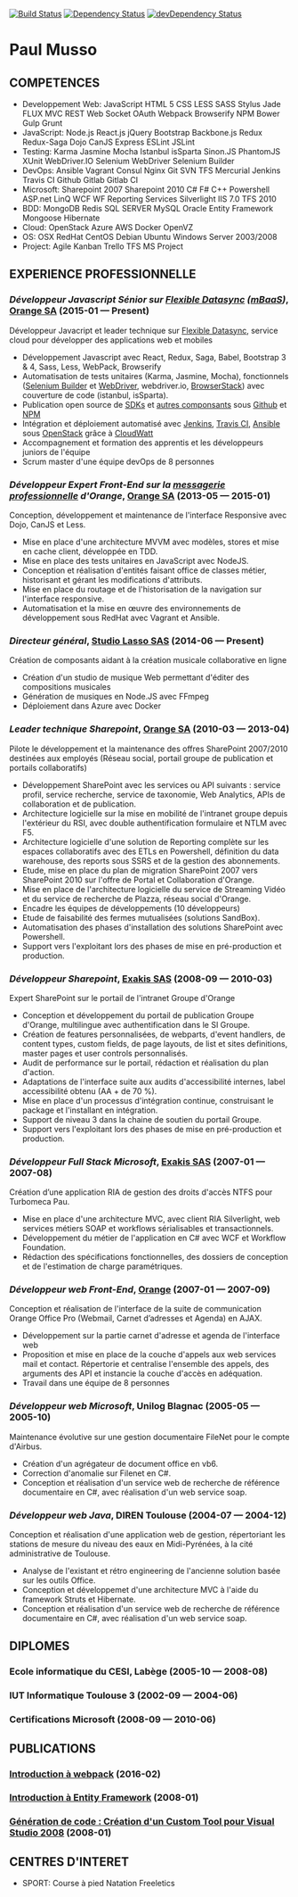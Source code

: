 [![Build Status](https://travis-ci.org/popul/cv.svg?branch=master)](https://travis-ci.org/popul/cv)
[![Dependency Status](https://david-dm.org/popul/cv.svg)](https://david-dm.org/studiolasso/cv)
[![devDependency Status](https://david-dm.org/popul/cv/dev-status.svg)](https://david-dm.org/popul/cv#info=devDependencies)


Paul Musso
============






## COMPETENCES

  - Developpement Web: JavaScript HTML 5 CSS LESS SASS Stylus Jade FLUX MVC REST Web Socket OAuth Webpack Browserify NPM Bower Gulp Grunt 
  - JavaScript: Node.js React.js jQuery Bootstrap Backbone.js Redux Redux-Saga Dojo CanJS Express ESLint JSLint 
  - Testing: Karma Jasmine Mocha Istanbul isSparta Sinon.JS PhantomJS XUnit WebDriver.IO Selenium WebDriver Selenium Builder 
  - DevOps: Ansible Vagrant Consul Nginx Git SVN TFS Mercurial Jenkins Travis CI Github Gitlab Gitlab CI 
  - Microsoft: Sharepoint 2007 Sharepoint 2010 C# F# C++ Powershell ASP.net LinQ WCF WF Reporting Services Silverlight IIS 7.0 TFS 2010 
  - BDD: MongoDB Redis SQL SERVER MySQL Oracle Entity Framework Mongoose Hibernate 
  - Cloud: OpenStack Azure AWS Docker OpenVZ 
  - OS: OSX RedHat CentOS Debian Ubuntu Windows Server 2003/2008 
  - Project: Agile Kanban Trello TFS MS Project 

## EXPERIENCE PROFESSIONNELLE

### *Développeur Javascript Sénior sur [Flexible Datasync](https://datasync.orange.com) ([mBaaS](https://en.wikipedia.org/wiki/Mobile_backend_as_a_service))*, [Orange SA](http://www.orange.com) (2015-01 — Present)

Développeur Javacript et leader technique sur [Flexible Datasync](https://datasync.orange.com), service cloud pour développer des applications web et mobiles
  - Développement Javascript avec React, Redux, Saga, Babel, Bootstrap 3 & 4, Sass, Less, WebPack, Browserify
  - Automatisation de tests unitaires (Karma, Jasmine, Mocha), fonctionnels ([Selenium Builder](http://seleniumbuilder.github.io/se-builder/) et [WebDriver](https://github.com/SeleniumHQ/selenium/wiki/WebDriverJs), webdriver.io, [BrowserStack](https://www.browserstack.com)) avec couverture de code (istanbul, isSparta).
  - Publication open source de [SDKs](https://github.com/webcom-components) et [autres componsants](https://github.com/paulmusso) sous [Github](https://github.com)  et [NPM](https://www.npmjs.com/package/webcom)
  - Intégration et déploiement automatisé avec [Jenkins](https://jenkins.io/), [Travis CI](https://travis-ci.org), [Ansible](https://www.ansible.com) sous [OpenStack](https://www.openstack.org/) grâce à [CloudWatt](https://www.cloudwatt.com/)
  - Accompagnement et formation des apprentis et les développeurs juniors de l'équipe
  - Scrum master d'une équipe devOps de 8 personnes

### *Développeur Expert Front-End sur la [messagerie professionnelle](https://messageriepro3.orange.fr) d'Orange*, [Orange SA](http://www.orange.com) (2013-05 — 2015-01)

Conception, développement et maintenance de l'interface Responsive avec Dojo, CanJS et Less. 
  - Mise en place d'une architecture MVVM avec modèles, stores et mise en cache client, développée en TDD.
  - Mise en place des tests unitaires en JavaScript avec NodeJS.
  - Conception et réalisation d'entités faisant office de classes métier, historisant et gérant les modifications d'attributs.
  - Mise en place du routage et de l'historisation de la navigation sur l'interface responsive.
  - Automatisation et la mise en œuvre des environnements de développement sous RedHat avec Vagrant et Ansible.

### *Directeur général*, [Studio Lasso SAS](https://github.com/StudioLasso) (2014-06 — Present)

Création de composants aidant à la création musicale collaborative en ligne
  - Création d'un studio de musique Web permettant d'éditer des compositions musicales
  - Génération de musiques en Node.JS avec FFmpeg
  - Déploiement dans Azure avec Docker

### *Leader technique Sharepoint*, [Orange SA](http://www.orange.com) (2010-03 — 2013-04)

Pilote le développement et la maintenance des offres SharePoint 2007/2010 destinées aux employés (Réseau social, portail groupe de publication et portails collaboratifs)
  - Développement SharePoint avec les services ou API suivants : service profil, service recherche, service de taxonomie, Web Analytics, APIs de collaboration et de publication.
  - Architecture logicielle sur la mise en mobilité de l'intranet groupe depuis l'extérieur du RSI, avec double authentification formulaire et NTLM avec F5.
  - Architecture logicielle d'une solution de Reporting complète sur les espaces collaboratifs avec des ETLs en Powershell, définition du data warehouse, des reports sous SSRS et de la gestion des abonnements.
  - Etude, mise en place du plan de migration SharePoint 2007 vers SharePoint 2010 sur l'offre de Portal et Collaboration d'Orange.
  - Mise en place de l'architecture logicielle du service de Streaming Vidéo et du service de recherche de Plazza, réseau social d'Orange.
  - Encadre les équipes de développements (10 développeurs)
  - Etude de faisabilité des fermes mutualisées (solutions SandBox).
  - Automatisation des phases d'installation des solutions SharePoint avec Powershell.
  - Support vers l'exploitant lors des phases de mise en pré-production et production.

### *Développeur Sharepoint*, [Exakis SAS](http://www.exakis.com/) (2008-09 — 2010-03)

Expert SharePoint sur le portail de l'intranet Groupe d'Orange
  - Conception et développement du portail de publication Groupe d'Orange, multilingue avec authentification dans le SI Groupe.
  - Création de features personnalisées, de webparts, d'event handlers, de content types, custom fields, de page layouts, de list et sites definitions, master pages et user controls personnalisés.
  - Audit de performance sur le portail, rédaction et réalisation du plan d'action.
  - Adaptations de l'interface suite aux audits d'accessibilité internes, label accessibilité obtenu (AA + de 70 %).
  - Mise en place d'un processus d'intégration continue, construisant le package et l'installant en intégration.
  - Support de niveau 3 dans la chaine de soutien du portail Groupe.
  - Support vers l'exploitant lors des phases de mise en pré-production et production.

### *Développeur Full Stack Microsoft*, [Exakis SAS](http://www.exakis.com/) (2007-01 — 2007-08)

Création d’une application RIA de gestion des droits d'accès NTFS pour Turbomeca Pau.
  - Mise en place d'une architecture MVC, avec client RIA Silverlight, web services métiers SOAP et workflows sérialisables et transactionnels.
  - Développement du métier de l'application en C# avec WCF et Workflow Foundation.
  - Rédaction des spécifications fonctionnelles, des dossiers de conception et de l'estimation de charge paramétriques.

### *Développeur web Front-End*, [Orange](http://www.orange.com/) (2007-01 — 2007-09)

Conception et réalisation de l'interface de la suite de communication Orange Office Pro (Webmail, Carnet d’adresses et Agenda) en AJAX.
  - Développement sur la partie carnet d'adresse et agenda de l'interface web
  - Proposition et mise en place de la couche d'appels aux web services mail et contact. Répertorie et centralise l'ensemble des appels, des arguments des API et instancie la couche d'accès en adéquation.
  - Travail dans une équipe de 8 personnes

### *Développeur web Microsoft*, Unilog Blagnac (2005-05 — 2005-10)

Maintenance évolutive sur une gestion documentaire FileNet pour le compte d'Airbus.
  - Création d'un agrégateur de document office en vb6.
  - Correction d'anomalie sur Filenet en C#.
  - Conception et réalisation d'un service web de recherche de référence documentaire en C#, avec réalisation d'un web service soap.

### *Développeur web Java*, DIREN Toulouse (2004-07 — 2004-12)

Conception et réalisation d'une application web de gestion, répertoriant les stations de mesure du niveau des eaux en Midi-Pyrénées, à la cité administrative de Toulouse.
  - Analyse de l'existant et rétro engineering de l'ancienne solution basée sur les outils Office.
  - Conception et développemet d'une architecture MVC à l'aide du framework Struts et Hibernate.
  - Conception et réalisation d'un service web de recherche de référence documentaire en C#, avec réalisation d'un web service soap.




## DIPLOMES

### Ecole informatique du CESI, Labège (2005-10 — 2008-08)



### IUT Informatique Toulouse 3 (2002-09 — 2004-06)



### Certifications Microsoft (2008-09 — 2010-06)






## PUBLICATIONS

### [Introduction à webpack](https://youtu.be/UrVQDZVe0xE) (2016-02)



### [Introduction à Entity Framework](http://pmusso.developpez.com/tutoriels/dotnet/entity-framework/introduction/) (2008-01)



### [Génération de code : Création d'un Custom Tool pour Visual Studio 2008](http://pmusso.developpez.com/tutoriels/dotnet/visual-studio/custom-tool/) (2008-01)









## CENTRES D'INTERET

- SPORT: Course à pied Natation Freeletics 


